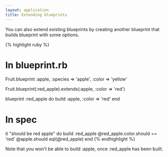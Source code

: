 ```yaml
---
layout: application
title: Extending blueprints
---
```


You can also extend existing blueprints by creating another blueprint that builds blueprint with some options.

{% highlight ruby %}
# In blueprint.rb
Fruit.blueprint :apple, :species => 'apple', :color => 'yellow'

Fruit.blueprint(:red_apple).extends(:apple, :color => 'red')

blueprint :red_apple do
  build :apple, :color => 'red'
end

# In spec
it "should be red apple" do
  build :red_apple
  @red_apple.color.should == 'red'
  @apple.should eql(@red_apple)
end
{% endhighlight %}
</pre>

Note that you won't be able to build :apple, once :red_apple has been built.
